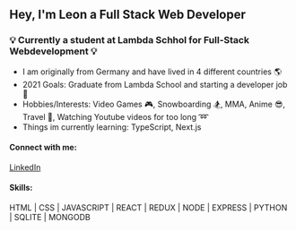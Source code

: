 ## Hey, I'm Leon a Full Stack Web Developer

### 💡 Currently a student at Lambda Schhol for Full-Stack Webdevelopment 💡

 
* I am originally from Germany and have lived in 4 different countries :earth_americas:
* 2021 Goals: Graduate from Lambda School and starting a developer job :eyes:
* Hobbies/Interests: Video Games :video_game:, Snowboarding :snowboarder:, MMA, Anime :sunglasses:, Travel :briefcase:, Watching Youtube videos for too long :loop:
* Things im currently learning: TypeScript, Next.js

#### Connect with me:
[LinkedIn](https://www.linkedin.com/in/leon-nasswetter-161811178/)

#### Skills: 
HTML | CSS | JAVASCRIPT | REACT | REDUX | NODE | EXPRESS | PYTHON | SQLITE | MONGODB


